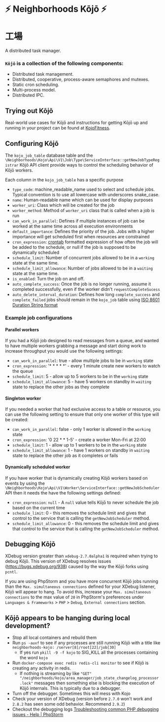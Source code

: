 # ⚡ Neighborhoods Kōjō ⚡
# 工場
A distributed task manager.

### `Kōjō` is a collection of the following components:
* Distributed task management.
* Distributed, cooperative, process-aware semaphores and mutexes.
* Static cron scheduling.
* Multi-process model.
* Distributed IPC.

## Trying out Kōjō

Real-world use cases for Kōjō and instructions for getting Kōjō up and running in your project can be found at [KojoFitness](https://github.com/neighborhoods/KojoFitness).

## Configuring Kōjō
The `kojo_job_table` database table and the `\Neighborhoods\Kojo\Api\V1\Job\Type\ServiceInterface::getNewJobTypeRegistrar` Kōjō API client provide ways to control the scheduling behavior of Kōjō workers.  

Each column in the `kojo_job_table` has a specific purpose
- `type_code`: machine_readable_name used to select and schedule jobs. Typical convention is to use all lowercase with underscores snake_case.
- `name`: Human-readable name which can be used for display purposes
- `worker_uri`: Class which will be created for the job
- `worker_method`: Method of `worker_uri` class that is called when a job is run
- `can_work_in_parallel`: Defines if multiple instances of job can be worked at the same time across all execution environments
- `default_importance`:  Defines the priority of the job. Jobs with a higher importance will get scheduled first when resources are constrained
- `cron_expression`: [crontab](https://crontab.guru/) formatted expression of how often the job will be added to the schedule, or null if the job is supposed to be dynamically scheduled
- `schedule_limit`:  Number of concurrent jobs allowed to be in a `working` state at the same time.
- `schedule_limit_allowance`: Number of jobs allowed to be in a `waiting` state at the same time.
- `is_enabled`: Turn the job on and off.
- `auto_complete_success`: Once the job is no longer running, assume it completed successfully, even if the worker didn't `requestCompleteSucess`
- `auto_delete_interval_duration`: Defines how long `complete_success` and `complete_failed` jobs should remain in the `kojo_job` table using [ISO 8601 Duration String format](https://en.wikipedia.org/wiki/ISO_8601#Durations)

### Example job configurations
#### Parallel workers
If you had a Kōjō job designed to read messages from a queue, and wanted to have multiple workers grabbing a message and start doing work to increase throughput you would use the following settings:
- `can_work_in_parallel`: true - allow multiple jobs to be in `working` state
- `cron_expression`: '* * * * *' - every 1 minute create new workers to watch the queue
- `schedule_limit`: 5 - allow up to 5 workers to be in the `working` state
- `schedule_limit_allowance`: 5 - have 5 workers on standby in `waiting` state to replace the other jobs as they complete

#### Singleton worker
If you needed a worker that had exclusive access to a table or resource, you can use the following setting to ensure that only one worker of this type will be created:
- `can_work_in_parallel`: false - only 1 worker is allowed in the `working` state
- `cron_expression`: '0 22 * * 1-5' - create a worker Mon-Fri at 22:00
- `schedule_limit`: 1 - allow up to 1 workers to be in the `working` state
- `schedule_limit_allowance`: 1 - have 1 workers on standby in `waiting` state to replace the other job as it completes or fails

#### Dynamically scheduled worker
If you have worker that is dynamically creating Kōjō workers based on events by using the `\Neighborhoods\Kojo\Api\V1\Worker\ServiceInterface::getNewJobScheduler` API then it needs the have the following settings defined:
- `cron_expression`: `null` - A `null` value tells Kōjō to never schedule the job based on the current time
- `schedule_limit`: 0 - this removes the schedule limit and gives that control to the service that is calling the `getNewJobScheduler` method.
- `schedule_limit_allowance`: 0 - this removes the schedule limit and gives that control to the service that is calling the `getNewJobScheduler` method.

## Debugging Kōjō
XDebug version greater than `xdebug-2.7.0alpha1` is required when trying to debug Kōjō. This version of XDebug resolves issues (https://bugs.xdebug.org/938) caused by the way the Kōjō forks using `pcntl`.

If you are using PhpStorm and you have more concurrent Kōjō jobs running than the `Max. simultaneous connections` defined for your XDebug listener, Kōjō will appear to hang. To avoid this, increase your `Max. simultaneous connections` to the max value of `20` in PhpStorm's preferences under `Languages & Frameworks` > `PHP` > `Debug`, `External connections` section.

## Kōjō appears to be hanging during local development?

* Stop all local containers and rebuild them
* Run `ps -auxf` to see if any processes are still running Kōjō with a title like `neighborhoods-kojo: /server[8]/root[22]/job[30]`
    - If yes run `pkill -9 -f kojo` to SIG_KILL all the processes containing the word `kojo`
* Run `docker-compose exec redis redis-cli monitor` to see if Kōjō is creating any activity in redis.
  * If nothing is streaming by like `"GET" "/neighborhoods/kojo/area_manager/job_state_changelog_processor.lock"` messages then something else is blocking the execution of Kōjō internals. This is typically due to a debugger.
* Turn off the debugger. Sometimes this will mess with Kojo
* Check your version of XDebug (version before `2.7.0` won't work and `2.8.2` has seen some odd behavior. Recommend `2.9.2`)
* Checkout the debugging logs [Troubleshooting common PHP debugging issues - Help | PhpStorm](https://www.jetbrains.com/help/phpstorm/troubleshooting-php-debugging.html#)

